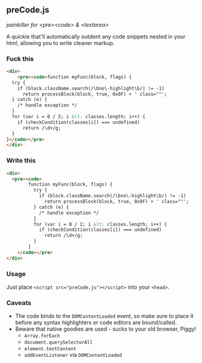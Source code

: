 ## preCode.js
_painkiller for &lt;pre&gt;&lt;code&gt; & &lt;textarea&gt;_

A quickie that'll automatically outdent any code snippets nested in your html, allowing you to write cleaner markup.

### Fuck this

~~~html
<div>
    <pre><code>function myFunc(block, flags) {
  try {
    if (block.className.search(/\bno\-highlight\b/) != -1)
      return processBlock(block, true, 0x0F) + ' class=""';
  } catch (e) {
    /* handle exception */
  }
  for (var i = 0 / 2; i &lt; classes.length; i++) {
    if (checkCondition(classes[i]) === undefined)
      return /\d+/g;
  }
}</code></pre>
</div>
~~~

### Write this

~~~html
<div>
  <pre><code>
        function myFunc(block, flags) {
          try {
            if (block.className.search(/\bno\-highlight\b/) != -1)
              return processBlock(block, true, 0x0F) + ' class=""';
          } catch (e) {
            /* handle exception */
          }
          for (var i = 0 / 2; i &lt; classes.length; i++) {
            if (checkCondition(classes[i]) === undefined)
              return /\d+/g;
          }
        }
    </code></pre>
</div>
~~~

### Usage

Just place `<script src="preCode.js"></script>` into your `<head>`.

### Caveats

- The code binds to the `DOMContentLoaded` event, so make sure to place it before any syntax highlighters or code editors are bound/called.
- Beware that native goodies are used - sucks to your old browser, Piggy!
  - `Array.forEach`
  - `document.querySelectorAll`
  - `element.textContent`
  - `addEventListener` via `DOMContentLoaded`